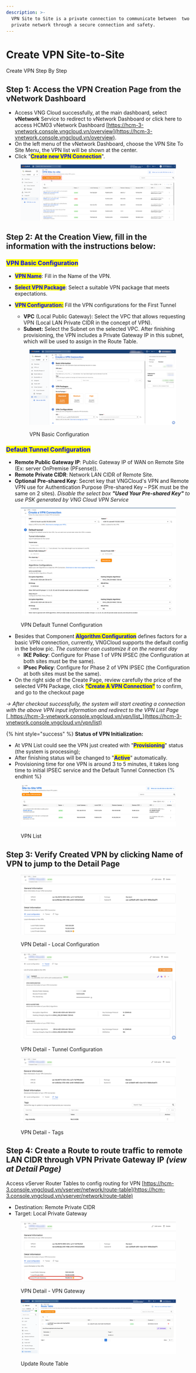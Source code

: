 ```yaml
---
description: >-
  VPN Site to Site is a private connection to communicate between  two or more
  private network through a secure connection and safety.
---
```


# Create VPN Site-to-Site

Create VPN Step By Step

## **Step 1:** Access the VPN Creation Page from the vNetwork Dashboard

* Access VNG Cloud successfully, at the main dashboard, select **vNetwork** Service to redirect to vNetwork Dashboard or click here to access HCM03 vNetwork Dashboard [https://hcm-3-vnetwork.console.vngcloud.vn/overview](https://hcm-3-vnetwork.console.vngcloud.vn/overview).
* On the left menu of the vNetwork Dashboard, choose the VPN Site To Site Menu, the VPN list will be shown at the center.
* Click "<mark style="color:blue;">**Create new VPN Connection**</mark>".

<figure><img src="../../../.gitbook/assets/1 (2).png" alt=""><figcaption></figcaption></figure>

## **Step 2:** At the Creation View, fill in the information with the instructions below:

### <mark style="color:blue;">VPN Basic Configuration</mark>

* <mark style="color:blue;">**VPN Name**</mark>: Fill in the Name of the VPN.
* <mark style="color:blue;">**Select VPN Package**</mark>: Select a suitable VPN package that meets expectations.
*   <mark style="color:blue;">**VPN Configuration:**</mark> Fill the VPN configurations for the First Tunnel

    * **VPC** (Local Public Gateway): Select the VPC that allows requesting VPN (Local LAN Private CIDR in the concept of VPN).
    * **Subnet:** Select the Subnet on the selected VPC. After finishing provisioning, the VPN includes a Private Gateway IP in this subnet, which will be used to assign in the Route Table.

    <figure><img src="../../../.gitbook/assets/image (402).png" alt=""><figcaption><p>VPN Basic Configuration</p></figcaption></figure>

### <mark style="color:blue;">**Default Tunnel Configuration**</mark>

* **Remote Public Gateway IP**: Public Gateway IP of WAN on Remote Site (Ex: server OnPremise (PFsense)).
* **Remote Private CIDR**:  Network LAN CIDR of Remote Site.
* **Optional** **Pre-shared Key**: Secret key that VNGCloud's VPN and Remote VPN use for Authentication Purpose (Pre-shared Key – PSK must be the same on 2 sites). _Disable the select box_ _**"Used Your Pre-shared Key"** to use PSK generated by VNG Cloud VPN Service_

<figure><img src="../../../.gitbook/assets/image (403).png" alt=""><figcaption><p>VPN Default Tunnel Configuration</p></figcaption></figure>

* Besides that Component <mark style="color:blue;">**Algorithm Configuration**</mark> defines factors for a basic VPN connection, currently, VNGCloud supports the default config in the below pic. _The customer can customize it on the nearest day_
  * &#x20;**IKE Policy**: Configure for Phase 1 of VPN IPSEC (the Configuration at both sites must be the same).
  * **IPsec Policy**: Configure for Phase 2 of VPN IPSEC  (the Configuration at both sites must be the same).
* On the right side of the Create Page, review carefully the price of the selected VPN Package, click <mark style="color:blue;">**"Create A VPN Connection"**</mark> to confirm, and go to the checkout page

_-> After checkout successfully, the system will start creating a connection with the above VPN input information and redirect to the VPN List Page_ [_https://hcm-3-vnetwork.console.vngcloud.vn/vpn/list_](https://hcm-3-vnetwork.console.vngcloud.vn/vpn/list)

{% hint style="success" %}
**Status of VPN Initialization:**

* At VPN List could see the VPN just created with "<mark style="color:blue;">**Provisioning**</mark>" status (the system is processing);
* After finishing status will be changed to "<mark style="color:blue;">**Active**</mark>" automatically.
* Provisioning time for one VPN is around 3 to 5 minutes, it takes long time to initial IPSEC service and the Default Tunnel Connection
{% endhint %}

<figure><img src="../../../.gitbook/assets/image (301).png" alt=""><figcaption><p>VPN List</p></figcaption></figure>

## **Step 3:** Verify Created VPN by clicking Name of VPN to jump to the Detail Page

<figure><img src="../../../.gitbook/assets/image (405).png" alt=""><figcaption><p>VPN Detail - Local Configuration</p></figcaption></figure>

<figure><img src="../../../.gitbook/assets/image (407).png" alt=""><figcaption><p>VPN Detail - Tunnel Configuration</p></figcaption></figure>

<figure><img src="../../../.gitbook/assets/image (408).png" alt=""><figcaption><p>VPN Detail - Tags</p></figcaption></figure>

## **Step 4:** Create a Route to route traffic to remote LAN CIDR through VPN **Private Gateway IP** _(view at Detail Page)_

Access vServer Router Tables to config routing for VPN [https://hcm-3.console.vngcloud.vn/vserver/network/route-table](https://hcm-3.console.vngcloud.vn/vserver/network/route-table)

* Destination: Remote Private CIDR
* Target: Local Private Gateway

<figure><img src="../../../.gitbook/assets/image (410).png" alt=""><figcaption><p>VPN Detail - VPN Gateway</p></figcaption></figure>

<figure><img src="../../../.gitbook/assets/image (307).png" alt=""><figcaption><p>Update Route Table</p></figcaption></figure>



